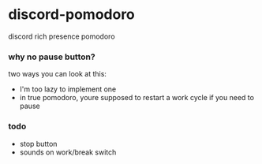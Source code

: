 # discord-pomodoro
discord rich presence pomodoro

### why no pause button?
two ways you can look at this:
- I'm too lazy to implement one
- in true pomodoro, youre supposed to restart a work cycle if you need to pause

### todo
- stop button
- sounds on work/break switch
